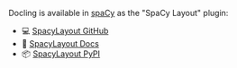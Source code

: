 Docling is available in [spaCy](https://spacy.io/) as the "SpaCy Layout" plugin:

- 💻 [SpacyLayout GitHub][github]
- 📖 [SpacyLayout Docs][docs]
- 📦 [SpacyLayout PyPI][pypi]

[github]: https://github.com/explosion/spacy-layout
[docs]: https://github.com/explosion/spacy-layout?tab=readme-ov-file#readme
[pypi]: https://pypi.org/project/spacy-layout/
